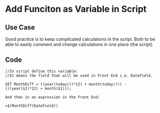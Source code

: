 # Add Funciton as Variable in Script

## Use Case

Good practice is to keep complicated calculations in the script. Both to be able to easily comment and change calculations in one place (the script).

## Code

```
//In script define this variable:
//$1 means the field that will be used in Front End i.e. DateField.

SET MonthDiff = ((year(today())*12) + month(today())) - (((year($1)*12) + month($1)));

And then in an expression in the Front End:

=$(MonthDiff(DateField))
```
